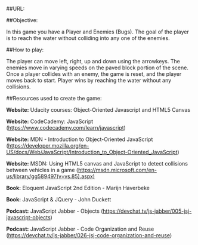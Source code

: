 
##URL:

##Objective: 

In this game you have a Player and Enemies (Bugs). The goal of the player is to reach the water without colliding into any one of the enemies. 

##How to play:

The player can move left, right, up and down using the arrowkeys. The enemies move in varying speeds on the paved block portion of the scene. Once a player collides with an enemy, the game is reset, and the player moves back to start. Player wins by reaching the water without any collisions.

##Resources used to create the game: 

**Website:** Udacity courses: Object-Oriented Javascript and HTML5 Canvas 

**Website:** CodeCademy: JavaScript
(https://www.codecademy.com/learn/javascript)

**Website:** MDN - Introduction to Object-Oriented JavaScript 
(https://developer.mozilla.org/en-US/docs/Web/JavaScript/Introduction_to_Object-Oriented_JavaScript)

**Website:** MSDN: Using HTML5 canvas and JavaScript to detect collisions between vehicles in a game 
(https://msdn.microsoft.com/en-us/library/gg589497(v=vs.85).aspx)

**Book:** Eloquent JavaScript 2nd Edition - Marijn Haverbeke

**Book:** JavaScript & JQuery - John Duckett

**Podcast:** JavaScript Jabber - Objects 
(https://devchat.tv/js-jabber/005-jsj-javascript-objects)

**Podcast:** JavaScript Jabber - Code Organization and Reuse
(https://devchat.tv/js-jabber/026-jsj-code-organization-and-reuse)

